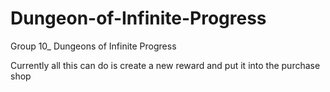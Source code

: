 # Dungeon-of-Infinite-Progress
Group 10_ Dungeons of Infinite Progress

Currently all this can do is create a new reward and put it into the purchase shop
